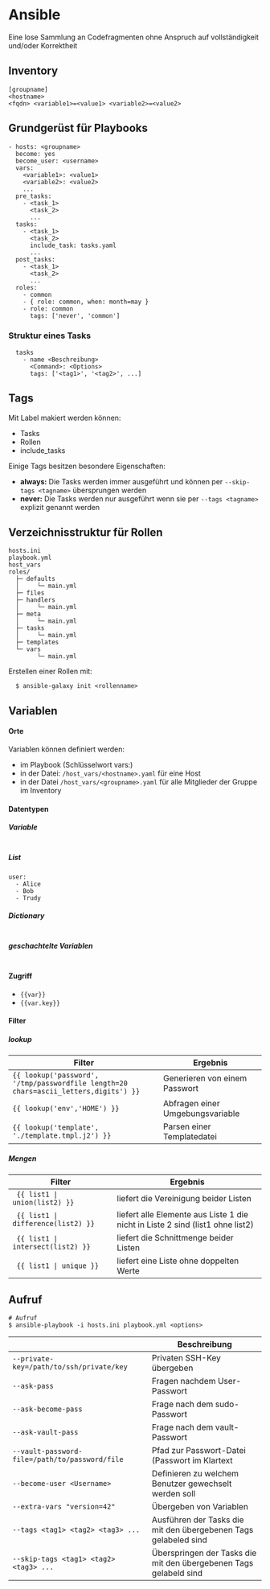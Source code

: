 # Ansible

Eine lose Sammlung an Codefragmenten ohne Anspruch auf vollständigkeit und/oder Korrektheit

## Inventory
```
[groupname]
<hostname>
<fqdn> <variable1>=<value1> <variable2>=<value2>
```

## Grundgerüst für Playbooks
```
- hosts: <groupname> 
  become: yes
  become_user: <username>
  vars:
    <variable1>: <value1>
    <variable2>: <value2>
    ...
  pre_tasks:
    - <task_1>
      <task_2>
      ...
  tasks:
    - <task_1>
      <task_2>
      include_task: tasks.yaml
      ...
  post_tasks:
    - <task_1>
      <task_2>
      ...
  roles:
    - common
    - { role: common, when: month=may }
    - role: common
      tags: ['never', 'common']
```

### Struktur eines Tasks
```
  tasks
    - name <Beschreibung>
      <Command>: <Options>
      tags: ['<tag1>', '<tag2>', ...]
```

## Tags
Mit Label makiert werden können:
* Tasks
* Rollen
* include_tasks

Einige Tags besitzen besondere Eigenschaften:
* **always:** Die Tasks werden immer ausgeführt und können per <code>--skip-tags \<tagname></code> übersprungen werden
* **never:** Die Tasks werden nur ausgeführt wenn sie per <code>--tags \<tagname></code> explizit genannt werden

## Verzeichnisstruktur für Rollen
```
hosts.ini
playbook.yml
host_vars
roles/
  ├─ defaults
  │     └─ main.yml
  ├─ files  
  ├─ handlers
  │     └─ main.yml
  ├─ meta
  │     └─ main.yml
  ├─ tasks
  │     └─ main.yml
  ├─ templates
  └─ vars
        └─ main.yml
```

Erstellen einer Rollen mit: 
```
  $ ansible-galaxy init <rollenname>
```

## Variablen
#### Orte
Variablen können definiert werden:
  * im Playbook (Schlüsselwort vars:)
  * in der Datei: ``/host_vars/<hostname>.yaml`` für eine Host
  * in der Datei  ``/host_vars/<groupname>.yaml`` für alle Mitglieder der Gruppe <groupname> im Inventory

#### Datentypen
##### Variable
```

```

##### List
```
user:
  - Alice
  - Bob
  - Trudy
```

##### Dictionary  
```

```

##### geschachtelte Variablen
```

```


#### Zugriff
  * ``{{var}}``
  * ``{{var.key}}``
  
#### Filter
##### **lookup**
| Filter | Ergebnis |
| --- | --- |
|<code>{{ lookup('password', '/tmp/passwordfile length=20 chars=ascii_letters,digits') }}</code>| Generieren von einem Passwort |
|<code>{{ lookup('env','HOME') }}</code>| Abfragen einer Umgebungsvariable |
|<code>{{ lookup('template', './template.tmpl.j2') }}</code>| Parsen einer Templatedatei |


##### **Mengen**
| Filter | Ergebnis |
| --- | ---
| <code> {{ list1 \| union(list2) }} </code> | liefert die Vereinigung beider Listen |
| <code> {{ list1 \| difference(list2) }}  </code> | liefert alle Elemente aus Liste 1 die nicht in Liste 2 sind (list1 ohne list2) |
| <code> {{ list1 \| intersect(list2) }}  </code> | liefert die Schnittmenge beider Listen |
| <code> {{ list1 \| unique }} </code> | liefert eine Liste ohne doppelten Werte |

## Aufruf
```
# Aufruf
$ ansible-playbook -i hosts.ini playbook.yml <options>
```
| <Option> | Beschreibung
| --- | ---
| ``--private-key=/path/to/ssh/private/key`` | Privaten SSH-Key übergeben |
| ``--ask-pass`` | Fragen nachdem User-Passwort
| ``--ask-become-pass`` | Frage nach dem sudo-Passwort |
| ``--ask-vault-pass`` | Frage nach dem vault-Passwort |
| ``--vault-password-file=/path/to/password/file`` | Pfad zur Passwort-Datei (Passwort im Klartext | 
| ``--become-user <Username>`` | Definieren zu welchem Benutzer gewechselt werden soll |
| ``--extra-vars "version=42"`` | Übergeben von Variablen |
| ``--tags <tag1> <tag2> <tag3> ... `` | Ausführen der Tasks die mit den übergebenen Tags gelabeled sind |
| ``--skip-tags <tag1> <tag2> <tag3> ... `` | Überspringen der Tasks die mit den übergebenen Tags gelabeld sind |